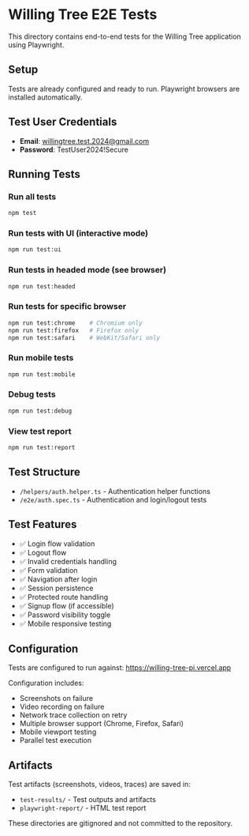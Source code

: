 # Willing Tree E2E Tests

This directory contains end-to-end tests for the Willing Tree application using Playwright.

## Setup

Tests are already configured and ready to run. Playwright browsers are installed automatically.

## Test User Credentials

- **Email**: willingtree.test.2024@gmail.com
- **Password**: TestUser2024!Secure

## Running Tests

### Run all tests
```bash
npm test
```

### Run tests with UI (interactive mode)
```bash
npm run test:ui
```

### Run tests in headed mode (see browser)
```bash
npm run test:headed
```

### Run tests for specific browser
```bash
npm run test:chrome    # Chromium only
npm run test:firefox   # Firefox only
npm run test:safari    # WebKit/Safari only
```

### Run mobile tests
```bash
npm run test:mobile
```

### Debug tests
```bash
npm run test:debug
```

### View test report
```bash
npm run test:report
```

## Test Structure

- `/helpers/auth.helper.ts` - Authentication helper functions
- `/e2e/auth.spec.ts` - Authentication and login/logout tests

## Test Features

- ✅ Login flow validation
- ✅ Logout flow
- ✅ Invalid credentials handling
- ✅ Form validation
- ✅ Navigation after login
- ✅ Session persistence
- ✅ Protected route handling
- ✅ Signup flow (if accessible)
- ✅ Password visibility toggle
- ✅ Mobile responsive testing

## Configuration

Tests are configured to run against: https://willing-tree-pi.vercel.app

Configuration includes:
- Screenshots on failure
- Video recording on failure
- Network trace collection on retry
- Multiple browser support (Chrome, Firefox, Safari)
- Mobile viewport testing
- Parallel test execution

## Artifacts

Test artifacts (screenshots, videos, traces) are saved in:
- `test-results/` - Test outputs and artifacts
- `playwright-report/` - HTML test report

These directories are gitignored and not committed to the repository.
